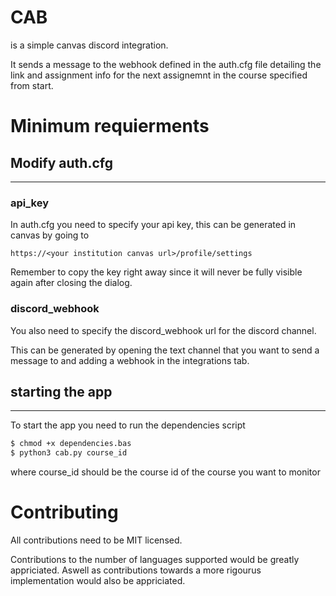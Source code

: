 # CAB
is a simple canvas discord integration.

It sends a message to the webhook defined in the auth.cfg file detailing the link and assignment info for the next assignemnt
in the course specified from start.


# Minimum requierments

## Modify auth.cfg
---
### api_key
In auth.cfg you need to specify your api key, this can be generated in canvas by going to

```https://<your institution canvas url>/profile/settings```

Remember to copy the key right away since it will never be fully visible again after closing the dialog.
### discord_webhook
You also need to specify the discord_webhook url for the discord channel.

This can be generated by opening the text channel that you want to send a message to and adding a webhook in the integrations tab.

## starting the app
---

To start the app you need to run the dependencies script

```bash
$ chmod +x dependencies.bas
$ python3 cab.py course_id
```
where course_id should be the course id of the course you want to monitor


# Contributing
All contributions need to be MIT licensed. 

Contributions to the number of languages supported would be greatly appriciated. 
Aswell as contributions towards a more rigourus implementation would also be appriciated.